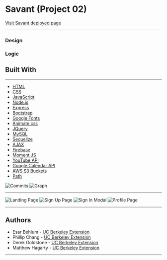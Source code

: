 # Savant (Project 02)

[Visit Savant deployed page]()
___

### Design




### Logic






## Built With

___

* [HTML](https://developer.mozilla.org/en-US/docs/Web/Guide/HTML/HTML5)
* [CSS](https://developer.mozilla.org/en-US/docs/Web/CSS)
* [JavaScript](https://developer.mozilla.org/en-US/docs/Web/JavaScript/Reference)
* [Node.js](https://nodejs.org/en/docs/)
* [Express](https://www.npmjs.com/package/express)
* [Bootstrap](https://getbootstrap.com/docs/4.3/getting-started/introduction/)
* [Google Fonts](https://developers.google.com/fonts/)
* [Animate.css](https://github.com/daneden/animate.css)
* [JQuery](https://api.jquery.com/)
* [MySQL](https://dev.mysql.com/doc/)
* [Sequelize](http://docs.sequelizejs.com/manual/getting-started.html)
* [AJAX](https://api.jquery.com/category/ajax/)
* [Firebase](https://firebase.google.com/docs)
* [Moment.JS](https://momentjs.com/docs/)
* [YouTube API](https://developers.google.com/youtube/v3/)
* [Google Calendar API](https://developers.google.com/calendar/)
* [AWS S3 Buckets](https://aws.amazon.com/s3/)
* [Path](https://www.npmjs.com/package/path)


![Commits]()
![Graph]()
___

![Landing Page]()
![Sign Up Page]()
![Sign In Modal]()
![Profile Page]()

___

## Authors

* Esar Behlum - [UC Berkeley Extension](https://github.com/esarnb)
* Phillip Chang - [UC Berkeley Extension](https://github.com/PhillipChang)
* Derek Goldstone - [UC Berkeley Extension](https://www.linkedin.com/in/derek-goldstone-482884a3/)
* Matthew Hagarty - [UC Berkeley Extension](https://github.com/matthewryanhagarty)



___